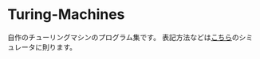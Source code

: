 # Turing-Machines
自作のチューリングマシンのプログラム集です。
表記方法などは[こちら](http://tsujimotter.info/works/turing/)のシミュレータに則ります。
